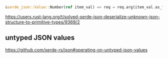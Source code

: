 ```rust
&serde_json::Value::Number(ref item_val) => req = req.arg(item_val.as_f64().expect("f64 value")),
```

https://users.rust-lang.org/t/solved-serde-json-deserialize-unknown-json-structure-to-primitive-types/9369/2

## untyped JSON values

https://github.com/serde-rs/json#operating-on-untyped-json-values